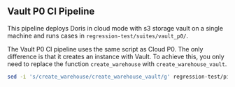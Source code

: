 ## Vault P0 CI Pipeline

This pipeline deploys Doris in cloud mode with s3 storage vault on a single machine and runs cases in `regression-test/suites/vault_p0/`.

The Vault P0 CI pipeline uses the same script as Cloud P0. The only difference is that it creates an instance with Vault. To achieve this, you only need to replace the function `create_warehouse` with `create_warehouse_vault`.

```sh
sed -i 's/create_warehouse/create_warehouse_vault/g' regression-test/pipeline/cloud_p0/deploy.sh
```
